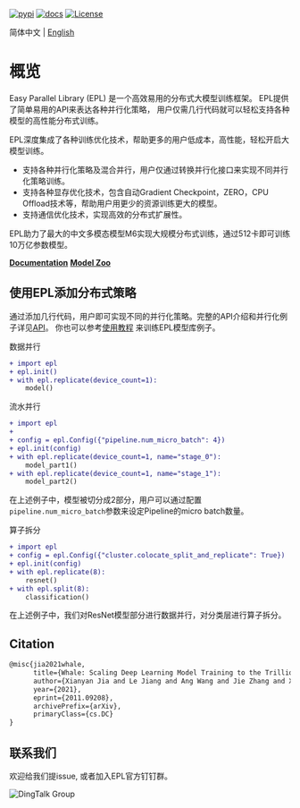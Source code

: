 [![pypi](https://img.shields.io/pypi/v/pyepl.svg)](https://pypi.org/project/pyepl)
[![docs](https://img.shields.io/badge/docs-latest-brightgreen.svg)](https://easyparallellibrary.readthedocs.io/zh/latest/)
[![License](https://img.shields.io/badge/License-Apache%202.0-blue.svg)](https://github.com/alibaba/EasyParallelLibrary/blob/main/LICENSE)

简体中文 | [English](README.md)

# 概览

Easy Parallel Library (EPL) 是一个高效易用的分布式大模型训练框架。
EPL提供了简单易用的API来表达各种并行化策略，
用户仅需几行代码就可以轻松支持各种模型的高性能分布式训练。

EPL深度集成了各种训练优化技术，帮助更多的用户低成本，高性能，轻松开启大模型训练。
- 支持各种并行化策略及混合并行，用户仅通过转换并行化接口来实现不同并行化策略训练。
- 支持各种显存优化技术，包含自动Gradient Checkpoint，ZERO，CPU Offload技术等，帮助用户用更少的资源训练更大的模型。
- 支持通信优化技术，实现高效的分布式扩展性。

EPL助力了最大的中文多模态模型M6实现大规模分布式训练，通过512卡即可训练10万亿参数模型。

[**Documentation**](https://easyparallellibrary.readthedocs.io/zh/latest/)
[**Model Zoo**](https://github.com/alibaba/FastNN)

## 使用EPL添加分布式策略

通过添加几行代码，用户即可实现不同的并行化策略。完整的API介绍和并行化例子详见[API](api/index.rst)。
你也可以参考[使用教程](tutorials/index.rst) 来训练EPL模型库例子。

数据并行
```diff
+ import epl
+ epl.init()
+ with epl.replicate(device_count=1):
    model()
```


流水并行
```diff
+ import epl
+ 
+ config = epl.Config({"pipeline.num_micro_batch": 4})
+ epl.init(config)
+ with epl.replicate(device_count=1, name="stage_0"):
    model_part1()
+ with epl.replicate(device_count=1, name="stage_1"):
    model_part2()
```
在上述例子中，模型被切分成2部分，用户可以通过配置`pipeline.num_micro_batch`参数来设定Pipeline的micro batch数量。

算子拆分
```diff
+ import epl
+ config = epl.Config({"cluster.colocate_split_and_replicate": True})
+ epl.init(config)
+ with epl.replicate(8):
    resnet()
+ with epl.split(8):
    classification()
```
在上述例子中，我们对ResNet模型部分进行数据并行，对分类层进行算子拆分。


## Citation

```latex
@misc{jia2021whale,
      title={Whale: Scaling Deep Learning Model Training to the Trillions}, 
      author={Xianyan Jia and Le Jiang and Ang Wang and Jie Zhang and Xinyuan Li and Wencong Xiao and Langshi chen and Yong Li and Zhen Zheng and Xiaoyong Liu and Wei Lin},
      year={2021},
      eprint={2011.09208},
      archivePrefix={arXiv},
      primaryClass={cs.DC}
}
```

## 联系我们

欢迎给我们提issue, 或者加入EPL官方钉钉群。

![DingTalk Group](../images/ding-group.png)
